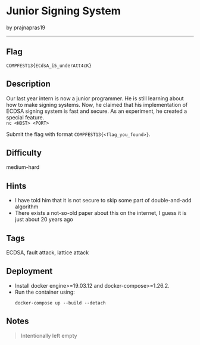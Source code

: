 # Junior Signing System

by prajnapras19

---

## Flag

```
COMPFEST13{ECdsA_i5_underAtt4cK}
```

## Description
Our last year intern is now a junior programmer. He is still learning about how to make signing systems. Now, he claimed that his implementation of ECDSA signing system is fast and secure. As an experiment, he created a special feature.<br>
`nc <HOST> <PORT>`<br>

Submit the flag with format `COMPFEST13{<flag_you_found>}`.

## Difficulty
medium-hard

## Hints
* I have told him that it is not secure to skip some part of double-and-add algorithm
* There exists a not-so-old paper about this on the internet, I guess it is just about 20 years ago


## Tags
ECDSA, fault attack, lattice attack

## Deployment
- Install docker engine>=19.03.12 and docker-compose>=1.26.2.
- Run the container using:
    ```
    docker-compose up --build --detach
    ```

## Notes
> Intentionally left empty